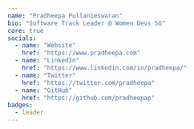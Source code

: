 ```yaml
---
name: "Pradheepa Pullanieswaran"
bio: "Software Track Leader @ Women Devs SG"
core: true
socials:
  - name: "Website"
    href: "https://www.pradheepa.com"
  - name: "LinkedIn"
    href: "https://www.linkedin.com/in/pradheepa/"
  - name: "Twitter"
    href: "https://twitter.com/pradheepa"
  - name: "GitHub"
    href: "https://github.com/pradheepap"
badges: 
  - leader
---
```


